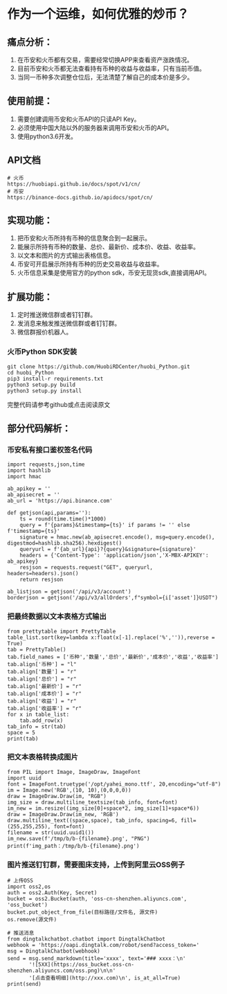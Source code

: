 # 作为一个运维，如何优雅的炒币？

## 痛点分析：
1. 在币安和火币都有交易，需要经常切换APP来查看资产涨跌情况。
2. 目前币安和火币都无法查看持有币种的收益与收益率，只有当前币值。
3. 当同一币种多次调整仓位后，无法清楚了解自己的成本价是多少。

## 使用前提：
1. 需要创建调用币安和火币API的只读API Key。
2. 必须使用中国大陆以外的服务器来调用币安和火币的API。
3. 使用python3.6开发。

## API文档
```
# 火币
https://huobiapi.github.io/docs/spot/v1/cn/
# 币安
https://binance-docs.github.io/apidocs/spot/cn/
```

## 实现功能：
1. 把币安和火币所持有币种的信息聚合到一起展示。
2. 能展示所持有币种的数量、总价、最新价、成本价、收益、收益率。
3. 以文本和图片的方式输出表格信息。
4. 币安可开启展示所持有币种的历史交易收益与收益率。
5. 火币信息采集是使用官方的python sdk，币安无现货sdk,直接调用API。

## 扩展功能：
1. 定时推送微信群或者钉钉群。
2. 发消息来触发推送微信群或者钉钉群。
3. 微信群报价机器人。

### 火币Python SDK安装
```
git clone https://github.com/HuobiRDCenter/huobi_Python.git
cd huobi_Python
pip3 install-r requirements.txt
python3 setup.py build
python3 setup.py install
```

完整代码请参考github或点击阅读原文



## 部分代码解析：

### 币安私有接口鉴权签名代码
```
import requests,json,time
import hashlib
import hmac

ab_apikey = ''
ab_apisecret = ''
ab_url = 'https://api.binance.com'

def getjson(api,params=''):
    ts = round(time.time()*1000)
    query = f'{params}&timestamp={ts}' if params != '' else f'timestamp={ts}'
    signature = hmac.new(ab_apisecret.encode(), msg=query.encode(), digestmod=hashlib.sha256).hexdigest()
    queryurl = f'{ab_url}{api}?{query}&signature={signature}'
    headers = {'Content-Type': 'application/json','X-MBX-APIKEY': ab_apikey}
    resjson = requests.request("GET", queryurl, headers=headers).json()
    return resjson

ab_listjson = getjson('/api/v3/account')
borderjson = getjson('/api/v3/allOrders',f"symbol={i['asset']}USDT")
```

### 把最终数据以文本表格方式输出
```
from prettytable import PrettyTable
table_list.sort(key=lambda x:float(x[-1].replace('%','')),reverse = True)
tab = PrettyTable()
tab.field_names = ['币种','数量','总价','最新价','成本价','收益','收益率']
tab.align['币种'] = "l"
tab.align['数量'] = "r"
tab.align['总价'] = "r"
tab.align['最新价'] = "r"
tab.align['成本价'] = "r"
tab.align['收益'] = "r"
tab.align['收益率'] = "r"
for x in table_list:
    tab.add_row(x)
tab_info = str(tab)
space = 5
print(tab)
```

### 把文本表格转换成图片
```
from PIL import Image, ImageDraw, ImageFont
import uuid
font = ImageFont.truetype('/opt/yahei_mono.ttf', 20,encoding="utf-8")
im = Image.new('RGB',(10, 10),(0,0,0,0))
draw = ImageDraw.Draw(im, "RGB")
img_size = draw.multiline_textsize(tab_info, font=font)
im_new = im.resize((img_size[0]+space*2, img_size[1]+space*6))
draw = ImageDraw.Draw(im_new, 'RGB')
draw.multiline_text((space,space), tab_info, spacing=6, fill=(255,255,255), font=font)
filename = str(uuid.uuid1())
im_new.save(f'/tmp/b/b-{filename}.png', "PNG")
print(f'img_path：/tmp/b/b-{filename}.png')
```

### 图片推送钉钉群，需要图床支持，上传到阿里云OSS例子
```
# 上传OSS
import oss2,os
auth = oss2.Auth(Key, Secret)
bucket = oss2.Bucket(auth, 'oss-cn-shenzhen.aliyuncs.com', 'oss_bucket')
bucket.put_object_from_file(目标路径/文件名, 源文件)
os.remove(源文件)

# 推送消息
from dingtalkchatbot.chatbot import DingtalkChatbot
webhook = 'https://oapi.dingtalk.com/robot/send?access_token='
msg = DingtalkChatbot(webhook)
send = msg.send_markdown(title='xxxx', text='### xxxx：\n'
       '![5XX](https://oss_bucket.oss-cn-shenzhen.aliyuncs.com/oss.png)\n\n'
       '[点击查看明细](http://xxx.com)\n', is_at_all=True)
print(send)
```

